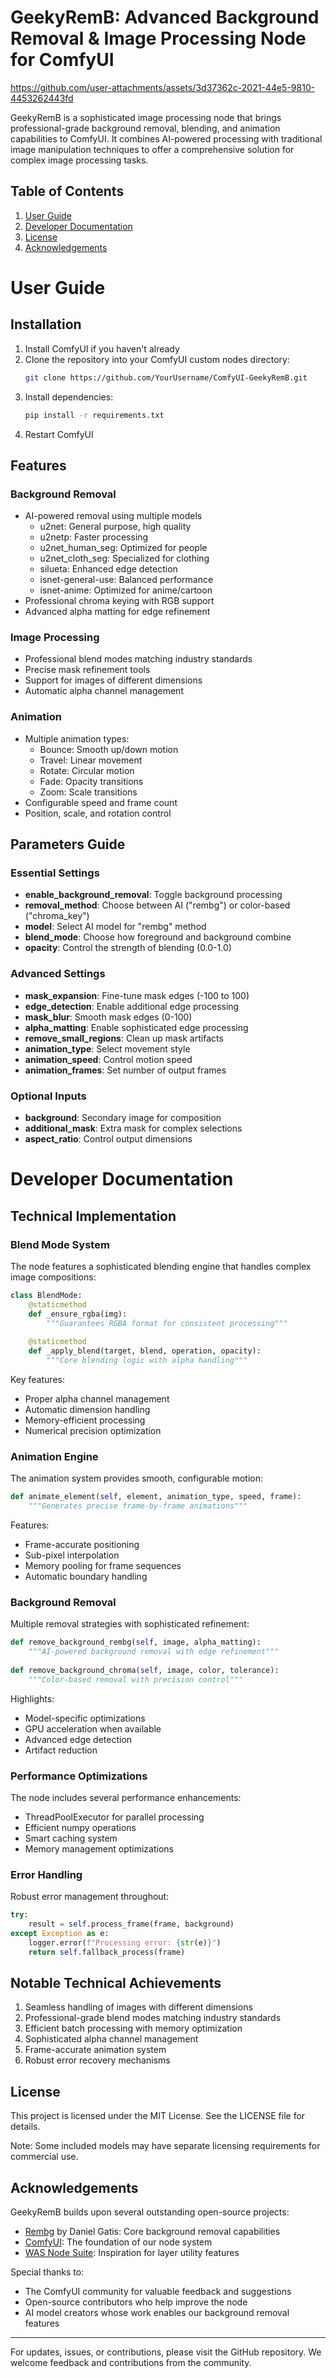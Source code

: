 # GeekyRemB: Advanced Background Removal & Image Processing Node for ComfyUI



https://github.com/user-attachments/assets/3d37362c-2021-44e5-9810-4453262443fd



GeekyRemB is a sophisticated image processing node that brings professional-grade background removal, blending, and animation capabilities to ComfyUI. It combines AI-powered processing with traditional image manipulation techniques to offer a comprehensive solution for complex image processing tasks.

## Table of Contents
1. [User Guide](#user-guide)
2. [Developer Documentation](#developer-documentation)
3. [License](#license)
4. [Acknowledgements](#acknowledgements)

# User Guide

## Installation
1. Install ComfyUI if you haven't already
2. Clone the repository into your ComfyUI custom nodes directory:
   ```bash
   git clone https://github.com/YourUsername/ComfyUI-GeekyRemB.git
   ```
3. Install dependencies:
   ```bash
   pip install -r requirements.txt
   ```
4. Restart ComfyUI

## Features

### Background Removal
- AI-powered removal using multiple models
  - u2net: General purpose, high quality
  - u2netp: Faster processing
  - u2net_human_seg: Optimized for people
  - u2net_cloth_seg: Specialized for clothing
  - silueta: Enhanced edge detection
  - isnet-general-use: Balanced performance
  - isnet-anime: Optimized for anime/cartoon
- Professional chroma keying with RGB support
- Advanced alpha matting for edge refinement

### Image Processing
- Professional blend modes matching industry standards
- Precise mask refinement tools
- Support for images of different dimensions
- Automatic alpha channel management

### Animation
- Multiple animation types:
  - Bounce: Smooth up/down motion
  - Travel: Linear movement
  - Rotate: Circular motion
  - Fade: Opacity transitions
  - Zoom: Scale transitions
- Configurable speed and frame count
- Position, scale, and rotation control

## Parameters Guide

### Essential Settings
- **enable_background_removal**: Toggle background processing
- **removal_method**: Choose between AI ("rembg") or color-based ("chroma_key")
- **model**: Select AI model for "rembg" method
- **blend_mode**: Choose how foreground and background combine
- **opacity**: Control the strength of blending (0.0-1.0)

### Advanced Settings
- **mask_expansion**: Fine-tune mask edges (-100 to 100)
- **edge_detection**: Enable additional edge processing
- **mask_blur**: Smooth mask edges (0-100)
- **alpha_matting**: Enable sophisticated edge processing
- **remove_small_regions**: Clean up mask artifacts
- **animation_type**: Select movement style
- **animation_speed**: Control motion speed
- **animation_frames**: Set number of output frames

### Optional Inputs
- **background**: Secondary image for composition
- **additional_mask**: Extra mask for complex selections
- **aspect_ratio**: Control output dimensions

# Developer Documentation

## Technical Implementation

### Blend Mode System
The node features a sophisticated blending engine that handles complex image compositions:
```python
class BlendMode:
    @staticmethod
    def _ensure_rgba(img):
        """Guarantees RGBA format for consistent processing"""
        
    @staticmethod
    def _apply_blend(target, blend, operation, opacity):
        """Core blending logic with alpha handling"""
```

Key features:
- Proper alpha channel management
- Automatic dimension handling
- Memory-efficient processing
- Numerical precision optimization

### Animation Engine
The animation system provides smooth, configurable motion:
```python
def animate_element(self, element, animation_type, speed, frame):
    """Generates precise frame-by-frame animations"""
```

Features:
- Frame-accurate positioning
- Sub-pixel interpolation
- Memory pooling for frame sequences
- Automatic boundary handling

### Background Removal
Multiple removal strategies with sophisticated refinement:
```python
def remove_background_rembg(self, image, alpha_matting):
    """AI-powered background removal with edge refinement"""
    
def remove_background_chroma(self, image, color, tolerance):
    """Color-based removal with precision control"""
```

Highlights:
- Model-specific optimizations
- GPU acceleration when available
- Advanced edge detection
- Artifact reduction

### Performance Optimizations
The node includes several performance enhancements:
- ThreadPoolExecutor for parallel processing
- Efficient numpy operations
- Smart caching system
- Memory management optimizations

### Error Handling
Robust error management throughout:
```python
try:
    result = self.process_frame(frame, background)
except Exception as e:
    logger.error(f"Processing error: {str(e)}")
    return self.fallback_process(frame)
```

## Notable Technical Achievements
1. Seamless handling of images with different dimensions
2. Professional-grade blend modes matching industry standards
3. Efficient batch processing with memory optimization
4. Sophisticated alpha channel management
5. Frame-accurate animation system
6. Robust error recovery mechanisms

## License

This project is licensed under the MIT License. See the LICENSE file for details.

Note: Some included models may have separate licensing requirements for commercial use.

## Acknowledgements

GeekyRemB builds upon several outstanding open-source projects:

- [Rembg](https://github.com/danielgatis/rembg) by Daniel Gatis: Core background removal capabilities
- [ComfyUI](https://github.com/comfyanonymous/ComfyUI): The foundation of our node system
- [WAS Node Suite](https://github.com/WASasquatch/was-node-suite-comfyui): Inspiration for layer utility features

Special thanks to:
- The ComfyUI community for valuable feedback and suggestions
- Open-source contributors who help improve the node
- AI model creators whose work enables our background removal features

---

For updates, issues, or contributions, please visit the GitHub repository. We welcome feedback and contributions from the community.
